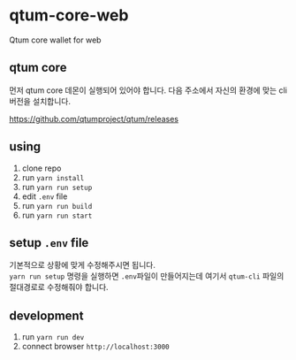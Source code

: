 # qtum-core-web
Qtum core wallet for web


## qtum core

먼저 qtum core 데몬이 실행되어 있어야 합니다. 다음 주소에서 자신의 환경에 맞는 cli 버전을 설치합니다.

https://github.com/qtumproject/qtum/releases


## using

1. clone repo
1. run `yarn install`
1. run `yarn run setup`
1. edit `.env` file
1. run `yarn run build`
1. run `yarn run start`


## setup `.env` file

기본적으로 상황에 맞게 수정해주시면 됩니다.  
`yarn run setup` 명령을 실행하면 `.env`파일이 만들어지는데 여기서 `qtum-cli` 파일의 절대경로로 수정해줘야 합니다.


## development

1. run `yarn run dev`
1. connect browser `http://localhost:3000`

